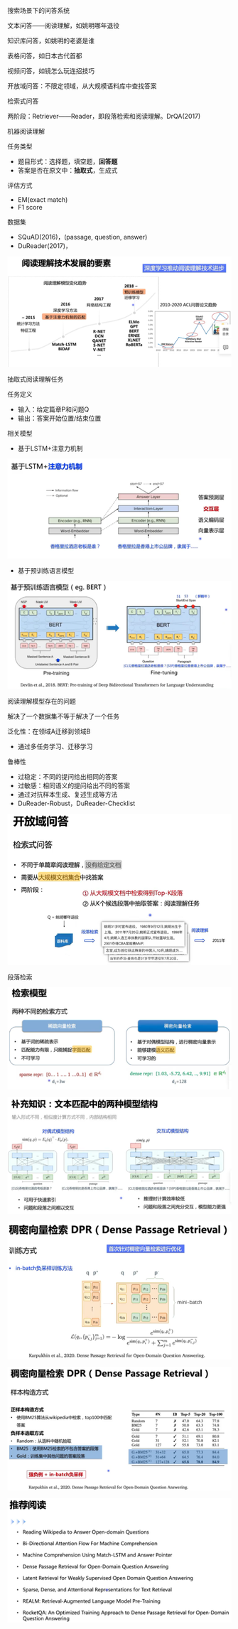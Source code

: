 搜索场景下的问答系统

文本问答——阅读理解，如姚明哪年退役

知识库问答，如姚明的老婆是谁

表格问答，如日本古代首都

视频问答，如镜怎么玩连招技巧



开放域问答：不限定领域，从大规模语料库中查找答案

检索式问答

两阶段：Retriever——Reader，即段落检索和阅读理解。DrQA(2017)



机器阅读理解

任务类型

- 题目形式：选择题，填空题，**回答题**
- 答案是否在原文中：**抽取式**，生成式

评估方式

- EM(exact match)
- F1 score

数据集

- SQuAD(2016)，(passage, question, answer)
- DuReader(2017)，

![image-20210621225537990](img/image-20210621225537990.png)

抽取式阅读理解任务

任务定义

- 输入：给定篇章P和问题Q
- 输出：答案开始位置/结束位置

相关模型

- 基于LSTM+注意力机制

![image-20210621225646561](img/image-20210621225646561.png)

- 基于预训练语言模型

![image-20210621230222728](img/image-20210621230222728.png)

阅读理解模型存在的问题

解决了一个数据集不等于解决了一个任务

泛化性：在领域A迁移到领域B

- 通过多任务学习、迁移学习

鲁棒性

- 过稳定：不同的提问给出相同的答案
- 过敏感：相同语义的提问给出不同的答案
- 通过对抗样本生成、复述生成等方法
- DuReader-Robust，DuReader-Checklist

![image-20210621230528937](img/image-20210621230528937.png)

段落检索

![image-20210621230555466](img/image-20210621230555466.png)



![image-20210621230812290](img/image-20210621230812290.png)

![image-20210621231013630](img/image-20210621231013630.png)

![image-20210621231229537](img/image-20210621231229537.png)

![image-20210621231451324](img/image-20210621231451324.png)

